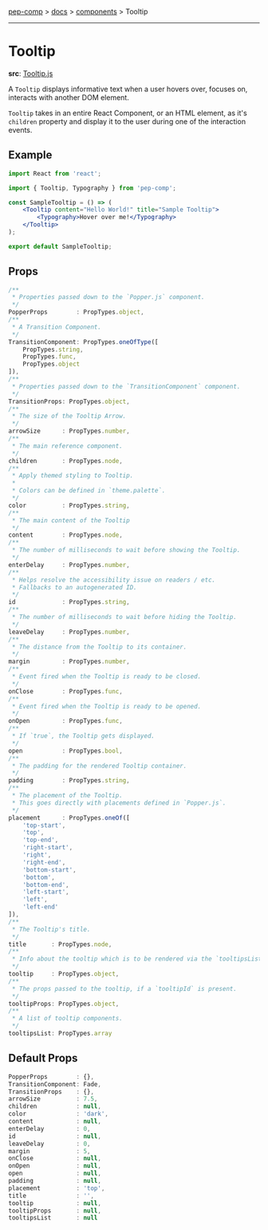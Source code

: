 [pep-comp](/) > [docs](/docs/README.md) > [components](/docs/components/README.md) > Tooltip

--------------------------------------------------------------------------------

# Tooltip

**src**: [Tooltip.js](/src/lib/Tooltip/Tooltip.js)

A `Tooltip` displays informative text when a user hovers over, focuses on, interacts with another DOM element.

`Tooltip` takes in an entire React Component, or an HTML element, as it's `children` property and display it to the user during one of the interaction events.

## Example

```jsx
import React from 'react';

import { Tooltip, Typography } from 'pep-comp';

const SampleTooltip = () => (
    <Tooltip content="Hello World!" title="Sample Tooltip">
        <Typography>Hover over me!</Typography>
    </Tooltip>
);

export default SampleTooltip;
```

## Props

```javascript
/**
 * Properties passed down to the `Popper.js` component.
 */
PopperProps        : PropTypes.object,
/**
 * A Transition Component.
 */
TransitionComponent: PropTypes.oneOfType([
    PropTypes.string,
    PropTypes.func,
    PropTypes.object
]),
/**
 * Properties passed down to the `TransitionComponent` component.
 */
TransitionProps: PropTypes.object,
/**
 * The size of the Tooltip Arrow.
 */
arrowSize      : PropTypes.number,
/**
 * The main reference component.
 */
children       : PropTypes.node,
/**
 * Apply themed styling to Tooltip.
 *
 * Colors can be defined in `theme.palette`.
 */
color          : PropTypes.string,
/**
 * The main content of the Tooltip
 */
content        : PropTypes.node,
/**
 * The number of milliseconds to wait before showing the Tooltip.
 */
enterDelay     : PropTypes.number,
/**
 * Helps resolve the accessibility issue on readers / etc.
 * Fallbacks to an autogenerated ID.
 */
id             : PropTypes.string,
/**
 * The number of milliseconds to wait before hiding the Tooltip.
 */
leaveDelay     : PropTypes.number,
/**
 * The distance from the Tooltip to its container.
 */
margin         : PropTypes.number,
/**
 * Event fired when the Tooltip is ready to be closed.
 */
onClose        : PropTypes.func,
/**
 * Event fired when the Tooltip is ready to be opened.
 */
onOpen         : PropTypes.func,
/**
 * If `true`, the Tooltip gets displayed.
 */
open           : PropTypes.bool,
/**
 * The padding for the rendered Tooltip container.
 */
padding        : PropTypes.string,
/**
 * The placement of the Tooltip.
 * This goes directly with placements defined in `Popper.js`.
 */
placement      : PropTypes.oneOf([
    'top-start',
    'top',
    'top-end',
    'right-start',
    'right',
    'right-end',
    'bottom-start',
    'bottom',
    'bottom-end',
    'left-start',
    'left',
    'left-end'
]),
/**
 * The Tooltip's title.
 */
title       : PropTypes.node,
/**
 * Info about the tooltip which is to be rendered via the `tooltipsList`.
 */
tooltip     : PropTypes.object,
/**
 * The props passed to the tooltip, if a `tooltipId` is present.
 */
tooltipProps: PropTypes.object,
/**
 * A list of tooltip components.
 */
tooltipsList: PropTypes.array
```

## Default Props

```javascript
PopperProps        : {},
TransitionComponent: Fade,
TransitionProps    : {},
arrowSize          : 7.5,
children           : null,
color              : 'dark',
content            : null,
enterDelay         : 0,
id                 : null,
leaveDelay         : 0,
margin             : 5,
onClose            : null,
onOpen             : null,
open               : null,
padding            : null,
placement          : 'top',
title              : '',
tooltip            : null,
tooltipProps       : null,
tooltipsList       : null
```
